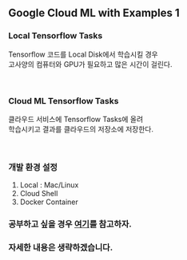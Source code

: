 ## Google Cloud ML with Examples 1

### Local Tensorflow Tasks
Tensorflow 코드를 Local Disk에서 학습시킬 경우<br/>
고사양의 컴퓨터와 GPU가 필요하고 많은 시간이 걸린다.<br/>

<br/>

### Cloud ML Tensorflow Tasks
클라우드 서비스에 Tensorflow Tasks에 올려<br/>
학습시키고 결과를 클라우드의 저장소에 저장한다.<br/>

<br/>

### 개발 환경 설정
1. Local : Mac/Linux
2. Cloud Shell
3. Docker Container


### 공부하고 싶을 경우 [여기](https://github.com/hunkim/GoogleCloudMLExamples)를 참고하자.
### 자세한 내용은 생략하겠습니다.
